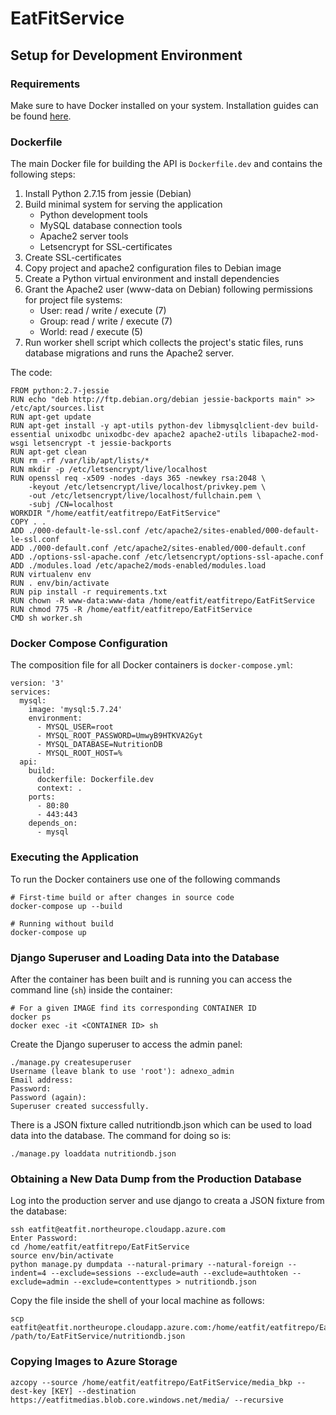 # EatFitService

## Setup for Development Environment

### Requirements

Make sure to have Docker installed on your system. Installation guides can be found [here](https://docs.docker.com/install/).

### Dockerfile

The main Docker file for building the API is `Dockerfile.dev` and contains the following steps:

1. Install Python 2.7.15 from jessie (Debian)
2. Build minimal system for serving the application
	- Python development tools
	- MySQL database connection tools
	- Apache2 server tools
	- Letsencrypt for SSL-certificates
3. Create SSL-certificates
4. Copy project and apache2 configuration files to Debian image
5. Create a Python virtual environment and install dependencies
6. Grant the Apache2 user (www-data on Debian) following permissions for project file systems:
	- User: read / write / execute (7)
	- Group: read / write / execute (7)
	- World: read / execute (5)
7. Run worker shell script which collects the project's static files, runs database migrations and runs the Apache2 server.

The code:

```
FROM python:2.7-jessie
RUN echo "deb http://ftp.debian.org/debian jessie-backports main" >> /etc/apt/sources.list
RUN apt-get update
RUN apt-get install -y apt-utils python-dev libmysqlclient-dev build-essential unixodbc unixodbc-dev apache2 apache2-utils libapache2-mod-wsgi letsencrypt -t jessie-backports
RUN apt-get clean
RUN rm -rf /var/lib/apt/lists/*
RUN mkdir -p /etc/letsencrypt/live/localhost
RUN openssl req -x509 -nodes -days 365 -newkey rsa:2048 \
    -keyout /etc/letsencrypt/live/localhost/privkey.pem \
    -out /etc/letsencrypt/live/localhost/fullchain.pem \
    -subj /CN=localhost
WORKDIR "/home/eatfit/eatfitrepo/EatFitService"
COPY . .
ADD ./000-default-le-ssl.conf /etc/apache2/sites-enabled/000-default-le-ssl.conf
ADD ./000-default.conf /etc/apache2/sites-enabled/000-default.conf
ADD ./options-ssl-apache.conf /etc/letsencrypt/options-ssl-apache.conf
ADD ./modules.load /etc/apache2/mods-enabled/modules.load
RUN virtualenv env
RUN . env/bin/activate
RUN pip install -r requirements.txt
RUN chown -R www-data:www-data /home/eatfit/eatfitrepo/EatFitService
RUN chmod 775 -R /home/eatfit/eatfitrepo/EatFitService
CMD sh worker.sh
```
### Docker Compose Configuration

The composition file for all Docker containers is `docker-compose.yml`:

```
version: '3'
services:
  mysql:
    image: 'mysql:5.7.24'
    environment:
      - MYSQL_USER=root
      - MYSQL_ROOT_PASSWORD=UmwyB9HTKVA2Gyt
      - MYSQL_DATABASE=NutritionDB
      - MYSQL_ROOT_HOST=%
  api:
    build:
      dockerfile: Dockerfile.dev
      context: .
    ports:
      - 80:80
      - 443:443
    depends_on:
      - mysql
```

### Executing the Application

To run the Docker containers use one of the following commands

```
# First-time build or after changes in source code
docker-compose up --build

# Running without build
docker-compose up
```

### Django Superuser and Loading Data into the Database

After the container has been built and is running you can access the command line (`sh`) inside the container:

```
# For a given IMAGE find its corresponding CONTAINER ID
docker ps
docker exec -it <CONTAINER ID> sh
```
Create the Django superuser to access the admin panel:
 
```
./manage.py createsuperuser
Username (leave blank to use 'root'): adnexo_admin
Email address:
Password: 
Password (again): 
Superuser created successfully.
```

There is a JSON fixture called nutritiondb.json which can be used to load data into the database. The command for doing so is:

```
./manage.py loaddata nutritiondb.json
```

### Obtaining a New Data Dump from the Production Database

Log into the production server and use django to creata a JSON fixture from the database:

```
ssh eatfit@eatfit.northeurope.cloudapp.azure.com
Enter Password:
cd /home/eatfit/eatfitrepo/EatFitService
source env/bin/activate
python manage.py dumpdata --natural-primary --natural-foreign --indent=4 --exclude=sessions --exclude=auth --exclude=authtoken --exclude=admin --exclude=contenttypes > nutritiondb.json
```

Copy the file inside the shell of your local machine as follows:

```
scp eatfit@eatfit.northeurope.cloudapp.azure.com:/home/eatfit/eatfitrepo/EatFitService/nutritiondb.json /path/to/EatFitService/nutritiondb.json
```

### Copying Images to Azure Storage

```
azcopy --source /home/eatfit/eatfitrepo/EatFitService/media_bkp --dest-key [KEY] --destination https://eatfitmedias.blob.core.windows.net/media/ --recursive
```
